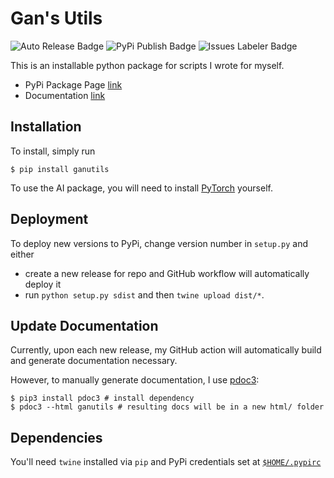 # Gan's Utils

![Auto Release Badge](https://github.com/Michael-Tu/ganutils/workflows/Auto%20Release/badge.svg) ![PyPi Publish Badge](https://github.com/Michael-Tu/ganutils/workflows/Publish%20PyPi%20Package/badge.svg) ![Issues Labeler Badge](https://github.com/Michael-Tu/ganutils/workflows/Issues%20Labeler/badge.svg)

This is an installable python package for scripts I wrote for myself.

- PyPi Package Page [link](https://pypi.org/project/ganutils/)
- Documentation [link](https://gan-tu.github.io/ganutils/)

## Installation

To install, simply run

```
$ pip install ganutils
```

To use the AI package, you will need to install [PyTorch](https://pytorch.org/get-started/locally/) yourself.

## Deployment

To deploy new versions to PyPi, change version number in `setup.py` and either

- create a new release for repo and GitHub workflow will automatically deploy it
- run `python setup.py sdist` and then `twine upload dist/*`.

## Update Documentation

Currently, upon each new release, my GitHub action will automatically build and generate documentation necessary.

However, to manually generate documentation, I use [pdoc3](https://pdoc3.github.io):

```
$ pip3 install pdoc3 # install dependency
$ pdoc3 --html ganutils # resulting docs will be in a new html/ folder
```

## Dependencies

You'll need `twine` installed via `pip` and PyPi credentials set at [`$HOME/.pypirc`](https://docs.python.org/3.3/distutils/packageindex.html#pypirc)
